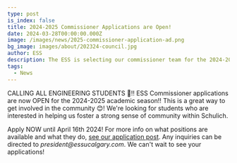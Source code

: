 ```yaml
---
type: post
is_index: false
title: 2024-2025 Commissioner Applications are Open!
date: 2024-03-28T00:00:00.000Z
image: /images/news/2025-commissioner-application-ad.png
bg_image: images/about/202324-council.jpg
author: ESS
description: The ESS is selecting our commissioner team for the 2024-2025 year! If you're interested in helping us provide exceptional events and services to the engineering students, apply now!
tags:
  - News
---
```


CALLING ALL ENGINEERING STUDENTS 📢‼️ ESS Commissioner applications are now OPEN for the 2024-2025 academic season!! This is a great way to get involved in the community 😊! We're looking for students who are interested in helping us foster a strong sense of community within Schulich.

Apply NOW until April 16th 2024! For more info on what positions are available and what they do, [see our application post](). Any inquiries can be directed to _president@essucalgary.com_. We can't wait to see your applications!
